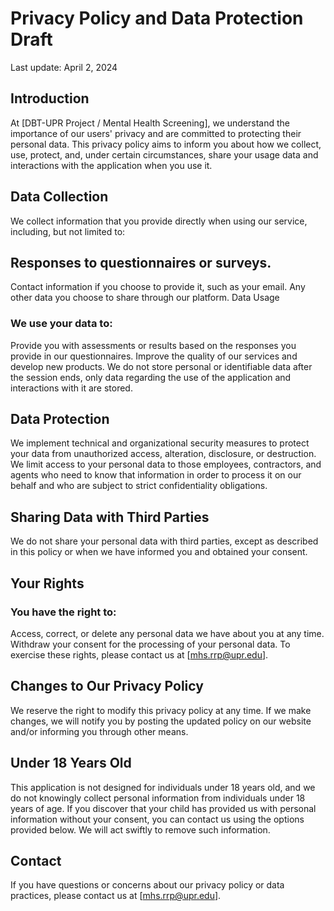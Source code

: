# Privacy Policy and Data Protection Draft

Last update: April 2, 2024

## Introduction
At [DBT-UPR Project / Mental Health Screening], we understand the importance of our users' privacy and are committed to protecting their personal data. This privacy policy aims to inform you about how we collect, use, protect, and, under certain circumstances, share your usage data and interactions with the application when you use it.

## Data Collection
We collect information that you provide directly when using our service, including, but not limited to:

## Responses to questionnaires or surveys.
Contact information if you choose to provide it, such as your email.
Any other data you choose to share through our platform.
Data Usage

### We use your data to:
Provide you with assessments or results based on the responses you provide in our questionnaires.
Improve the quality of our services and develop new products.
We do not store personal or identifiable data after the session ends, only data regarding the use of the application and interactions with it are stored.

## Data Protection
We implement technical and organizational security measures to protect your data from unauthorized access, alteration, disclosure, or destruction. We limit access to your personal data to those employees, contractors, and agents who need to know that information in order to process it on our behalf and who are subject to strict confidentiality obligations.

## Sharing Data with Third Parties
We do not share your personal data with third parties, except as described in this policy or when we have informed you and obtained your consent.

## Your Rights
### You have the right to:

Access, correct, or delete any personal data we have about you at any time.
Withdraw your consent for the processing of your personal data.
To exercise these rights, please contact us at [mhs.rrp@upr.edu].

## Changes to Our Privacy Policy
We reserve the right to modify this privacy policy at any time. If we make changes, we will notify you by posting the updated policy on our website and/or informing you through other means.

## Under 18 Years Old
This application is not designed for individuals under 18 years old, and we do not knowingly collect personal information from individuals under 18 years of age. If you discover that your child has provided us with personal information without your consent, you can contact us using the options provided below. We will act swiftly to remove such information.

## Contact
If you have questions or concerns about our privacy policy or data practices, please contact us at [mhs.rrp@upr.edu].

